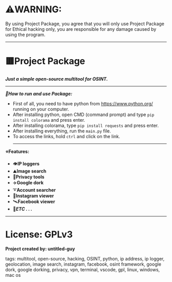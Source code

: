 # ⚠️WARNING: 
By using Project Package, you agree that you will only use Project Package for
Ethical hacking only, you are responsible for any damage caused by using the program.
_________________________________________________________

# 🟥Project Package
***Just a simple open-source multitool for OSINT.***
_________________________________________________________

***👀How to run and use Package:***
- First of all, you need to have python from https://www.python.org/ running on your computer.
- After installing python, open CMD (command  prompt) and type `pip install colorama` and press enter.
- After installing colorama, type `pip install requests` and press enter.
- After installing everything, run the `main.py` file.
- To access the links, hold `ctrl` and click on the link.
  ________________________________________________________

****⭐Features:****
- 👁️****IP loggers****
- ⛰️****Image search****
- 🫣****Privacy tools****
- ✈️****Google dork****
- ➰****Account searcher****
- 📸****Instagram viewer****
- 🛰️****Facebook viewer****
- 🌙***ETC . . .***
__________________________________________________________

# License: GPLv3
****Project created by: untitled-guy****




tags:
multitool, open-source, hacking, OSINT, python, ip address, ip logger, geolocation, image search, instagram, facebook, osint framework, google dork, google dorking, privacy, vpn, terminal, vscode, gpl, linux, windows, mac os
